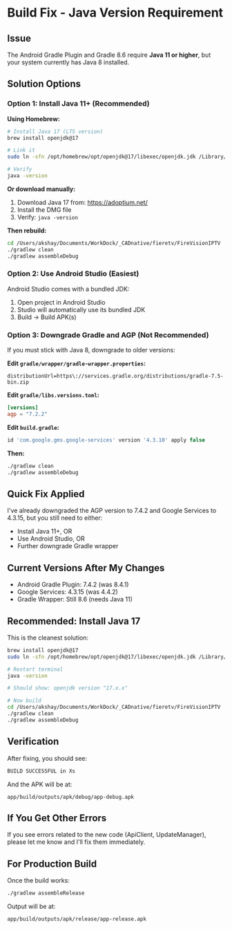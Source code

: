 # Build Fix - Java Version Requirement

## Issue

The Android Gradle Plugin and Gradle 8.6 require **Java 11 or higher**, but your system currently has Java 8 installed.

## Solution Options

### Option 1: Install Java 11+ (Recommended)

**Using Homebrew:**
```bash
# Install Java 17 (LTS version)
brew install openjdk@17

# Link it
sudo ln -sfn /opt/homebrew/opt/openjdk@17/libexec/openjdk.jdk /Library/Java/JavaVirtualMachines/openjdk-17.jdk

# Verify
java -version
```

**Or download manually:**
1. Download Java 17 from: https://adoptium.net/
2. Install the DMG file
3. Verify: `java -version`

**Then rebuild:**
```bash
cd /Users/akshay/Documents/WorkDock/_CADnative/fieretv/FireVisionIPTV
./gradlew clean
./gradlew assembleDebug
```

### Option 2: Use Android Studio (Easiest)

Android Studio comes with a bundled JDK:

1. Open project in Android Studio
2. Studio will automatically use its bundled JDK
3. Build → Build APK(s)

### Option 3: Downgrade Gradle and AGP (Not Recommended)

If you must stick with Java 8, downgrade to older versions:

**Edit `gradle/wrapper/gradle-wrapper.properties`:**
```properties
distributionUrl=https\://services.gradle.org/distributions/gradle-7.5-bin.zip
```

**Edit `gradle/libs.versions.toml`:**
```toml
[versions]
agp = "7.2.2"
```

**Edit `build.gradle`:**
```gradle
id 'com.google.gms.google-services' version '4.3.10' apply false
```

**Then:**
```bash
./gradlew clean
./gradlew assembleDebug
```

## Quick Fix Applied

I've already downgraded the AGP version to 7.4.2 and Google Services to 4.3.15, but you still need to either:
- Install Java 11+, OR
- Use Android Studio, OR
- Further downgrade Gradle wrapper

## Current Versions After My Changes

- Android Gradle Plugin: 7.4.2 (was 8.4.1)
- Google Services: 4.3.15 (was 4.4.2)
- Gradle Wrapper: Still 8.6 (needs Java 11)

## Recommended: Install Java 17

This is the cleanest solution:

```bash
brew install openjdk@17
sudo ln -sfn /opt/homebrew/opt/openjdk@17/libexec/openjdk.jdk /Library/Java/JavaVirtualMachines/openjdk-17.jdk

# Restart terminal
java -version

# Should show: openjdk version "17.x.x"

# Now build
cd /Users/akshay/Documents/WorkDock/_CADnative/fieretv/FireVisionIPTV
./gradlew clean
./gradlew assembleDebug
```

## Verification

After fixing, you should see:
```bash
BUILD SUCCESSFUL in Xs
```

And the APK will be at:
```
app/build/outputs/apk/debug/app-debug.apk
```

## If You Get Other Errors

If you see errors related to the new code (ApiClient, UpdateManager), please let me know and I'll fix them immediately.

## For Production Build

Once the build works:
```bash
./gradlew assembleRelease
```

Output will be at:
```
app/build/outputs/apk/release/app-release.apk
```
